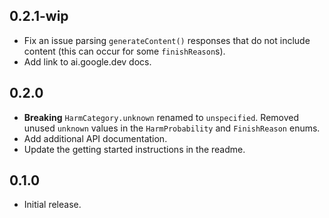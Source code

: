 ## 0.2.1-wip

- Fix an issue parsing `generateContent()` responses that do not include content
  (this can occur for some `finishReason`s).
- Add link to ai.google.dev docs.

## 0.2.0

- **Breaking** `HarmCategory.unknown` renamed to `unspecified`. Removed unused
  `unknown` values in the `HarmProbability` and `FinishReason` enums.
- Add additional API documentation.
- Update the getting started instructions in the readme.

## 0.1.0

- Initial release.
